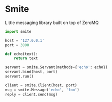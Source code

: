 Smite
=====

Little messaging library built on top of ZeroMQ

```python
import smite

host = '127.0.0.1'
port = 3000

def echo(text):
    return text

servant = smite.Servant(methods={'echo': echo})
servant.bind(host, port)
servant.run()

client = smite.Client(host, port)
msg = smite.Message('echo', 'foo')
reply = client.send(msg)
```
